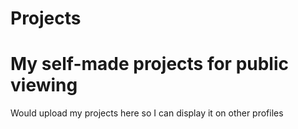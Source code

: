 # Projects
<h1>My self-made projects for public viewing</h1>
Would upload my projects here so I can display it on other profiles
